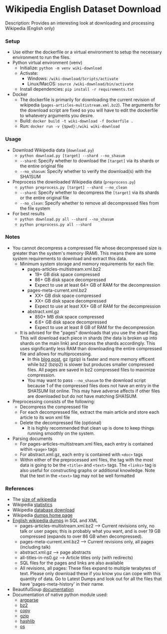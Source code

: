 # Wikipedia English Dataset Download

Description: Provides an interesting look at downloading and processing Wikipedia (English only)


### Setup

 - Use either the dockerfile or a virtual environment to setup the necessary environment to run the files.
 - Python virtual environment (venv)
     - Initialize: `python -m venv wiki-download`
     - Activate: 
        - Windows: `/wiki-download/Scripts/activate`
        - Linux/MacOS: `source /wiki-download/bin/activate`
     - Install dependencies: `pip install -r requirements.txt`
 - Docker
     - The dockerfile is primarily for downloading the current revision of wikipedia (`pages-articles-multistream.xml.bz2`). The arguments for the download script are fixed so you will have to edit the dockerfile to whatevery arguments you desire.
     - Build: `docker build -t wiki-download -f Dockerfile .`
     - Run: `docker run -v {$pwd}:/wiki wiki-download`


### Usage

 - Download Wikipedia data (`download.py`)
     - `python download.py [target] --shard --no_shasum`
     - `--shard`: Specify whether to download the `[target]` via its shards or the entire original file
     - `--no_shasum`: Specify whether to verify the download(s) with the SHA1SUM
 - Preprocess the downloaded Wikipedia data (`preprocess.py`)
     - `python preprocess.py [target] --shard --no_clean`
     - `--shard`: Specify whether to decompress the `[target]` via its shards or the entire original file
     - `--no_clean`: Specify whether to remove all decompressed files from the file system
 - For best results
     - `python download.py all --shard --no_shasum`
     - `python preprocess.py all --shard`


### Notes

 - You cannot decompress a compressed file whose decompressed size is greater than the system's memory (RAM). This means there are some system requirements to download and extract this data.
     - Minimum system storage and memory requirements for each file: 
         - pages-articles-multistream.xml.bz2
             - 19+ GB disk space compressed
             - 86+ GB disk space decompressed
             - Expect to use at least 64+ GB of RAM for the decompression
         - pages-meta-current.xml.bz2
             - XX+ GB disk space compressed
             - XX+ GB disk space decompressed
             - Expect to use at least XX+ GB of RAM for the decompression
         - abstract.xml.gz
             - 850+ MB disk space compressed
             - 6.6+ GB disk space decompressed
             - Expect to use at least 8 GB of RAM for the decompression
     - It is advised for the "pages" downloads that you use the shard flag. This will download each piece in shards (the data is broken up into shards on the main link) and process the shards accordingly. This uses significantly less RAM than downloading the entire compressed file and allows for multiprocessing.
         - In this [blog post](https://blog.online-convert.com/what-are-tar-gz-and-bz2/), gz (gzip) is faster and more memory efficent while bz2 (bzip2) is slower but produces smaller compressed files. All pages are saved in bz2 compressed files to maximize compression.
         - You may want to pass `--no_shasum` to the download script because 1 of the compressed files does not have an entry in the SHA1SUM list online. This may have adverse affects if other files are downloaded but do not have matching SHA1SUM.
 - Preprocessing consists of the following:
     - Decompress the compressed file
     - For each decompressed file, extract the main article and store each article to its won xml file
     - Delete the decompressed file (optional)
         - It is highly recommended that clean up is done to keep things running smoothly on the system.
 - Parsing documents
     - For pages-articles-multistream.xml files, each entry is contained within `<page>` tags
     - For abstract.xml.gz, each entry is contained with `<doc>` tags
     - Within either of the preprocessed xml files, the tag with the most data is going to be the `<title>` and `<text>` tags. The `<links>` tag is also useful for constructing graphs or additional knowledge. Note that the text in the `<text>` tag may not be well formatted


### References

 - The [size of wikipedia](https://en.wikipedia.org/wiki/Wikipedia:Size_of_Wikipedia)
 - Wikipedia [statistics](https://en.wikipedia.org/wiki/Wikipedia:Statistics)
 - Wikipedia [database download](https://en.wikipedia.org/wiki/Wikipedia:Database_download)
 - Wikipedia [dumps home page](https://dumps.wikimedia.org/)
 - [English wikipedia dumps](https://dumps.wikimedia.org/enwiki/) in SQL and XML
     - pages-articles-multistream.xml.bz2 –> Current revisions only, no talk or user pages; this is probably what you want, and is over 19 GB compressed (expands to over 86 GB when decompressed).
     - pages-meta-current.xml.bz2 –> Current revisions only, all pages (including talk)
     - abstract.xml.gz –> page abstracts
     - all-titles-in-ns0.gz –> Article titles only (with redirects)
     - SQL files for the pages and links are also available
     - All revisions, all pages: These files expand to multiple terabytes of text. Please only download these if you know you can cope with this quantity of data. Go to Latest Dumps and look out for all the files that have 'pages-meta-history' in their name.
 - BeautifulSoup [documentation](https://beautiful-soup-4.readthedocs.io/en/latest/)
 - Documentation of native python module used:
     - [argparse](https://docs.python.org/3.9/library/argparse.html)
     - [bz2](https://docs.python.org/3.9/library/bz2.html)
     - [copy](https://docs.python.org/3.9/library/copy.html)
     - [gzip](https://docs.python.org/3.9/library/gzip.html)
     - [hashlib](https://docs.python.org/3.9/library/hashlib.html)
     - [os](https://docs.python.org/3.9/library/os.html)